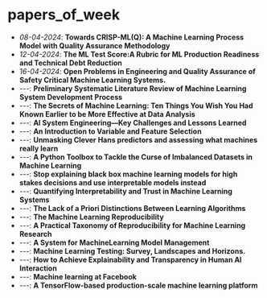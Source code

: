 # papers_of_week

* *08-04-2024*: **Towards CRISP-ML(Q): A Machine Learning Process Model
with Quality Assurance Methodology**
* *12-04-2024*: **The ML Test Score:A Rubric for ML Production Readiness and Technical Debt Reduction**
*  *16-04-2024*: **Open Problems in Engineering and Quality Assurance of Safety Critical Machine Learning
Systems.**
* *---*: **Preliminary Systematic
Literature Review of Machine Learning System Development Process**
* *---*: **The Secrets of Machine Learning: Ten Things You Wish You Had Known Earlier to be More Effective at
Data Analysis**
* *---*: **AI System Engineering—Key Challenges and Lessons Learned**
* *---*: **An Introduction to Variable and Feature Selection**
* *---*: **Unmasking Clever Hans predictors and assessing
what machines really learn**
* *---*: **A Python Toolbox to Tackle the Curse of Imbalanced Datasets in
Machine Learning**
* *---*: **Stop explaining black box machine learning models for high stakes decisions and use interpretable models instead**
* *---*: **Quantifying Interpretability and Trust in Machine Learning Systems**
* *---*: **The Lack of a Priori Distinctions Between Learning Algorithms**
* *---*: **The Machine Learning Reproducibility**
* *---*: **A Practical Taxonomy of Reproducibility for Machine Learning Research**
* *---*: **A System for MachineLearning Model Management**
* *---*: **Machine Learning Testing: Survey, Landscapes and Horizons.**
* *---*: **How to Achieve Explainability and Transparency in Human AI Interaction**
* *---*: **Machine learning at Facebook**
* *---*: **A TensorFlow-based production-scale machine learning platform**
